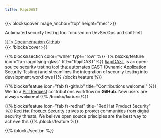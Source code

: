 ```yaml
---
title: RapiDAST
---
```

{{< blocks/cover image_anchor="top"  height="med">}}

<p class="lead">Automated security testing tool focused on DevSecOps and shift-left </p>

<div class="mx-auto mt-5">
	<a class="btn btn-lg btn-dark mr-3 mb-4" href="{{< relref "/docs" >}}">
		Documentation<i class="fas fa-arrow-alt-circle-right ml-2"></i>
	</a>
	<a class="btn btn-lg btn-light mr-3 mb-4" href="https://github.com/redhatproductsecurity/rapidast">
		GitHub <i class="fab fa-github ml-2 "></i>
	</a>
</div>
{{< /blocks/cover >}}

{{% blocks/section color="white" type="row" %}}
{{% blocks/feature icon="fa-magnifying-glass" title="RapiDAST"%}}
[RapiDAST](https://github.com/redhatproductsecurity/rapidast) is an open-source security testing tool that automates DAST (Dynamic Application Security Testing) and streamlines the integration of security testing into development workflows
{{% /blocks/feature %}}

{{% blocks/feature icon="fab fa-github" title="Contributions welcome!" %}}
We do a [Pull Request](https://github.com/redhatproductsecurity/rapidast/pulls) contributions workflow on **GitHub**. New users are always welcome!
{{% /blocks/feature %}}


{{% blocks/feature icon="fab fa-redhat" title="Red Hat Product Security" %}}
[Red Hat Product Security](https://access.redhat.com/security/overview) strives to protect communities from digital security threats. We believe open source principles are the best way to achieve this
{{% /blocks/feature %}}


{{% /blocks/section %}}

